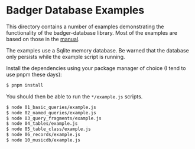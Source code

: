 # Badger Database Examples

This directory contains a number of examples demonstrating the
functionality of the badger-database library.  Most of the examples
are based on those in the [manual](https://abw.github.io/badger-database-js/docs/manual/index.html).

The examples use a Sqlite memory database.  Be warned that the database
only persists while the example script is running.

Install the dependencies using your package manager of choice
(I tend to use pnpm these days):

```bash
$ pnpm install
```

You should then be able to run the `*/example.js` scripts.

```bash
$ node 01_basic_queries/example.js
$ node 02_named_queries/example.js
$ node 03_query_fragments/example.js
$ node 04_tables/example.js
$ node 05_table_class/example.js
$ node 06_records/example.js
$ node 10_musicdb/example.js
```
